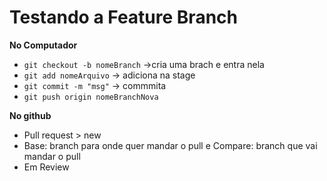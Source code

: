 # Testando a Feature Branch

**No Computador**
* `git checkout -b nomeBranch` ->cria uma brach e entra nela
* `git add nomeArquivo` -> adiciona na stage
* `git commit -m "msg"` -> commmita
* `git push origin nomeBranchNova`

**No github**
* Pull request > new
* Base: branch para onde quer mandar o pull e Compare: branch que vai mandar o pull
* Em Review